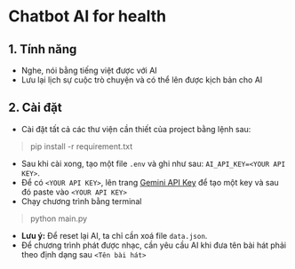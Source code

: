 # Chatbot AI for health

## 1. Tính năng

- Nghe, nói bằng tiếng việt được với AI
- Lưu lại lịch sự cuộc trò chuyện và có thể lên được kịch bản cho AI

## 2. Cài đặt

- Cài đặt tất cả các thư viện cần thiết của project bằng lệnh sau:

> pip install -r requirement.txt

- Sau khi cài xong, tạo một file `.env` và ghi như sau: `AI_API_KEY=<YOUR API KEY>`.
- Để có `<YOUR API KEY>`, lên trang [Gemini API Key](https://aistudio.google.com/app/apikey) để tạo một key và sau đó paste vào `<YOUR API KEY>`
- Chạy chương trình bằng terminal

> python main.py

- **Lưu ý:** Để reset lại AI, ta chỉ cần xoá file `data.json`.
- Để chương trình phát được nhạc, cần yêu cầu AI khi đưa tên bài hát phải theo định dạng sau `<Tên bài hát>`
